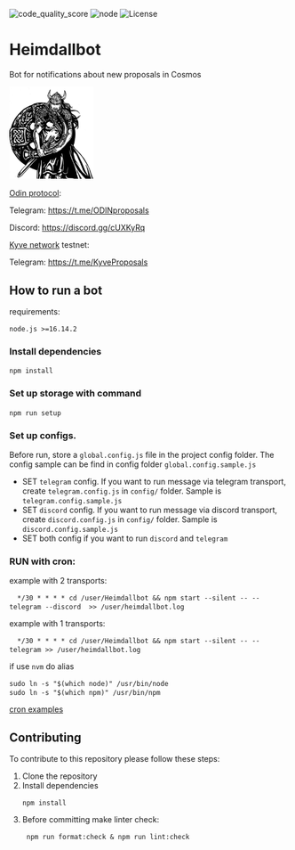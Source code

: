 ![code_quality_score](https://api.codiga.io/project/33110/score/svg) ![node](https://img.shields.io/badge/node-%3E=16.13.2-green) ![License](https://img.shields.io/github/license/MELLIFERA-Labs/Heimdallbot)

# Heimdallbot
Bot for notifications about new proposals in Cosmos

<img src="heimdall.png" width="30%">

[Odin protocol](https://odinprotocol.io/):

Telegram: https://t.me/ODINproposals

Discord: https://discord.gg/cUXKyRq

[Kyve network](https://kyve.network/) testnet: 

Telegram: https://t.me/KyveProposals

## How to run a bot

requirements:
``` 
node.js >=16.14.2
```

### Install dependencies

```
npm install
```
### Set up storage with command
```
npm run setup  
```
### Set up configs.

Before run, store a `global.config.js` file in the project config folder. The config sample can be find in config folder `global.config.sample.js`
- SET `telegram` config.
If you want to run message via telegram transport, create  `telegram.config.js` in `config/` folder. Sample is `telegram.config.sample.js`
- SET `discord` config. If you want to run message via discord transport, create  `discord.config.js` in `config/` folder. Sample is `discord.config.sample.js`
- SET both config if you want to run `discord` and `telegram`


### RUN with cron:

example with 2 transports:
```
  */30 * * * * cd /user/Heimdallbot && npm start --silent -- --telegram --discord  >> /user/heimdallbot.log
```
example with 1 transports:
```
  */30 * * * * cd /user/Heimdallbot && npm start --silent -- --telegram >> /user/heimdallbot.log
```

if use `nvm` do alias 

```
sudo ln -s "$(which node)" /usr/bin/node
sudo ln -s "$(which npm)" /usr/bin/npm
```
[cron examples](https://crontab.guru/examples.html)


## Contributing

To contribute to this repository please follow these steps:

1. Clone the repository
2. Install dependencies
    ```
    npm install
    ```
3. Before committing make linter check:
    ```
     npm run format:check & npm run lint:check
    ```
